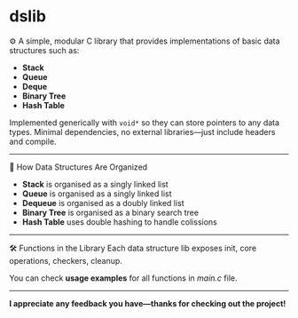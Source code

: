 # dslib

⚙️ A simple, modular C library that provides implementations of basic data structures such as:

- **Stack**
- **Queue**
- **Deque**
- **Binary Tree**
- **Hash Table**

Implemented generically with `void*` so they can store pointers to any data types. Minimal dependencies, no external libraries—just include headers and compile.

---

📁 How Data Structures Are Organized

- **Stack** is organised as a singly linked list
- **Queue** is organised as a singly linked list
- **Dequeue** is organised as a doubly linked list
- **Binary Tree** is organised as a binary search tree
- **Hash Table** uses double hashing to handle colissions

---

🛠️ Functions in the Library
Each data structure lib exposes init, core operations, checkers, cleanup.

You can check **usage examples** for all functions in *main.c* file.

---

**I appreciate any feedback you have—thanks for checking out the project!**
